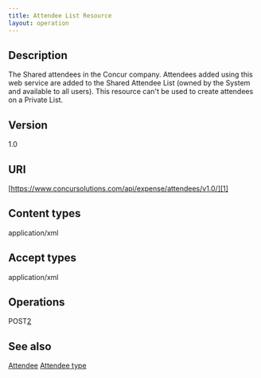 ```yaml
---
title: Attendee List Resource
layout: operation
---
```


## Description
The Shared attendees in the Concur company. Attendees added using this web service are added to the Shared Attendee List (owned by the System and available to all users). This resource can't be used to create attendees on a Private List.

## Version
1.0

## URI
[https://www.concursolutions.com/api/expense/attendees/v1.0/][1]

## Content types
application/xml

## Accept types
application/xml

## Operations
POST[2]

## See also
[Attendee][3]
[Attendee type][4] 


[1]: https://www.concursolutions.com/api/expense/attendees/v1.0/
[2]: https://developer.concur.com/node/591
[3]: https://developer.concur.com/node/593
[4]: https://developer.concur.com/node/375

